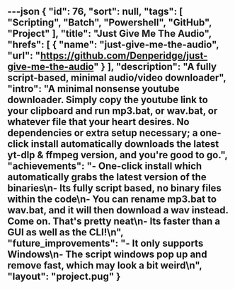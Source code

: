 ---json
{
  "id": 76,
  "sort": null,
  "tags": [
    "Scripting",
    "Batch",
    "Powershell",
    "GitHub",
    "Project"
  ],
  "title": "Just Give Me The Audio",
  "hrefs": [
    {
      "name": "just-give-me-the-audio",
      "url": "https://github.com/Denperidge/just-give-me-the-audio"
    }
  ],
  "description": "A fully script-based, minimal audio/video downloader",
  "intro": "A minimal nonsense youtube downloader. Simply copy the youtube link to your clipboard and run mp3.bat, or wav.bat, or whatever file that your heart desires. No dependencies or extra setup necessary; a one-click install automatically downloads the latest yt-dlp & ffmpeg version, and you're good to go.",
  "achievements": "- One-click install which automatically grabs the latest version of the binaries\n- Its fully script based, no binary files within the code\n- You can rename mp3.bat to wav.bat, and it will then download a wav instead. Come on. That's pretty neat\n- Its faster than a GUI as well as the CLI!\n",
  "future_improvements": "- It only supports Windows\n- The script windows pop up and remove fast, which may look a bit weird\n",
  "layout": "project.pug"
}
---